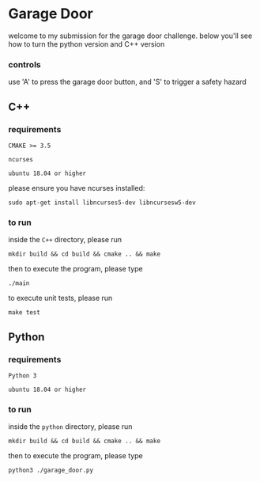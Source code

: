 # Garage Door

welcome to my submission for the garage door challenge. below you'll see how to turn the python version and C++ version

### controls
use 'A' to press the garage door button, and 'S' to trigger a safety hazard


## C++

### requirements
`CMAKE >= 3.5`

`ncurses`

`ubuntu 18.04 or higher`

please ensure you have ncurses installed:

`sudo apt-get install libncurses5-dev libncursesw5-dev`

### to run
inside the `C++` directory, please run

`mkdir build && cd build && cmake .. && make`

then to execute the program, please type

`./main`

to execute unit tests, please run

`make test`


## Python

### requirements
`Python 3`

`ubuntu 18.04 or higher`


### to run
inside the `python` directory, please run

`mkdir build && cd build && cmake .. && make`

then to execute the program, please type

`python3 ./garage_door.py`


